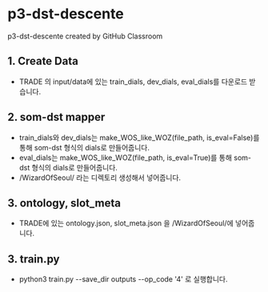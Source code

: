 # p3-dst-descente
p3-dst-descente created by GitHub Classroom

## 1. Create Data
- TRADE 의 input/data에 있는 train_dials, dev_dials, eval_dials를 다운로드 받습니다.

## 2. som-dst mapper
- train_dials와 dev_dials는 make_WOS_like_WOZ(file_path, is_eval=False)를 통해 som-dst 형식의 dials로 만들어줍니다.
- eval_dials는 make_WOS_like_WOZ(file_path, is_eval=True)를 통해 som-dst 형식의 dials로 만들어줍니다.
- /WizardOfSeoul/ 라는 디렉토리 생성해서 넣어줍니다.

## 3. ontology, slot_meta
- TRADE에 있는 ontology.json, slot_meta.json 을 /WizardOfSeoul/에 넣어줍니다.

## 3. train.py
- python3 train.py --save_dir outputs --op_code '4' 로 실행합니다.
